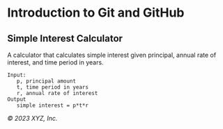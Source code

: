# Introduction to Git and GitHub

## Simple Interest Calculator

A calculator that calculates simple interest given principal, annual rate of interest, and time period in years.

```
Input:
   p, principal amount
   t, time period in years
   r, annual rate of interest
Output
   simple interest = p*t*r
```

_© 2023 XYZ, Inc._
